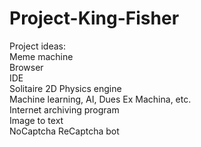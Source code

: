 # Project-King-Fisher

Project ideas:  
Meme machine  
Browser  
IDE  
Solitaire
2D Physics engine  
Machine learning, AI, Dues Ex Machina, etc.  
Internet archiving program  
Image to text  
NoCaptcha ReCaptcha bot  